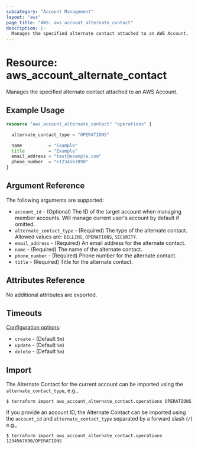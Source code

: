 ```yaml
---
subcategory: "Account Management"
layout: "aws"
page_title: "AWS: aws_account_alternate_contact"
description: |-
  Manages the specified alternate contact attached to an AWS Account.
---
```


# Resource: aws_account_alternate_contact

Manages the specified alternate contact attached to an AWS Account.

## Example Usage

```terraform
resource "aws_account_alternate_contact" "operations" {

  alternate_contact_type = "OPERATIONS"

  name          = "Example"
  title         = "Example"
  email_address = "test@example.com"
  phone_number  = "+1234567890"
}
```

## Argument Reference

The following arguments are supported:

* `account_id` - (Optional) The ID of the target account when managing member accounts. Will manage current user's account by default if omitted.
* `alternate_contact_type` - (Required) The type of the alternate contact. Allowed values are: `BILLING`, `OPERATIONS`, `SECURITY`.
* `email_address` - (Required) An email address for the alternate contact.
* `name` - (Required) The name of the alternate contact.
* `phone_number` - (Required) Phone number for the alternate contact.
* `title` - (Required) Title for the alternate contact.

## Attributes Reference

No additional attributes are exported.

## Timeouts

[Configuration options](https://www.terraform.io/docs/configuration/blocks/resources/syntax.html#operation-timeouts):

- `create` - (Default `5m`)
- `update` - (Default `5m`)
- `delete` - (Default `5m`)

## Import

The Alternate Contact for the current account can be imported using the `alternate_contact_type`, e.g.,

```
$ terraform import aws_account_alternate_contact.operations OPERATIONS
```

If you provide an account ID, the Alternate Contact can be imported using the `account_id` and `alternate_contact_type` separated by a forward slash (`/`) e.g.,

```
$ terraform import aws_account_alternate_contact.operations 1234567890/OPERATIONS
```
